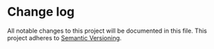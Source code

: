 # Change log

All notable changes to this project will be documented in this file. This project adheres to [Semantic Versioning](http://semver.org).
